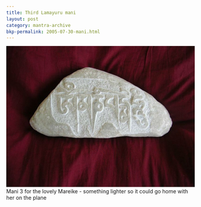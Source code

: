 ```yaml
---
title: Third Lamayuru mani 
layout: post
category: mantra-archive
bkp-permalink: 2005-07-30-mani.html
---
```



![mani 3](/assets/images/mani/mani3Mareike.jpg)  
Mani 3 for the lovely Mareike - something lighter so it could go home with her on the plane

